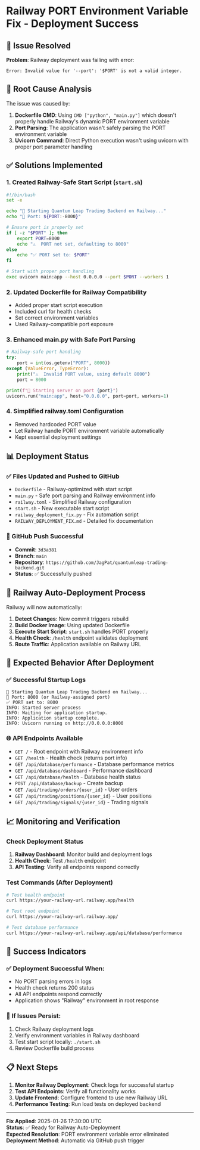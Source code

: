 # Railway PORT Environment Variable Fix - Deployment Success

## 🎯 Issue Resolved
**Problem**: Railway deployment was failing with error:
```
Error: Invalid value for '--port': '$PORT' is not a valid integer.
```

## 🔧 Root Cause Analysis
The issue was caused by:
1. **Dockerfile CMD**: Using `CMD ["python", "main.py"]` which doesn't properly handle Railway's dynamic PORT environment variable
2. **Port Parsing**: The application wasn't safely parsing the PORT environment variable
3. **Uvicorn Command**: Direct Python execution wasn't using uvicorn with proper port parameter handling

## ✅ Solutions Implemented

### 1. Created Railway-Safe Start Script (`start.sh`)
```bash
#!/bin/bash
set -e

echo "🚀 Starting Quantum Leap Trading Backend on Railway..."
echo "📍 Port: ${PORT:-8000}"

# Ensure port is properly set
if [ -z "$PORT" ]; then
    export PORT=8000
    echo "⚠️  PORT not set, defaulting to 8000"
else
    echo "✅ PORT set to: $PORT"
fi

# Start with proper port handling
exec uvicorn main:app --host 0.0.0.0 --port $PORT --workers 1
```

### 2. Updated Dockerfile for Railway Compatibility
- Added proper start script execution
- Included curl for health checks
- Set correct environment variables
- Used Railway-compatible port exposure

### 3. Enhanced main.py with Safe Port Parsing
```python
# Railway-safe port handling
try:
    port = int(os.getenv("PORT", 8000))
except (ValueError, TypeError):
    print("⚠️  Invalid PORT value, using default 8000")
    port = 8000

print(f"🚀 Starting server on port {port}")
uvicorn.run("main:app", host="0.0.0.0", port=port, workers=1)
```

### 4. Simplified railway.toml Configuration
- Removed hardcoded PORT value
- Let Railway handle PORT environment variable automatically
- Kept essential deployment settings

## 📊 Deployment Status

### ✅ Files Updated and Pushed to GitHub
- `Dockerfile` - Railway-optimized with start script
- `main.py` - Safe port parsing and Railway environment info
- `railway.toml` - Simplified Railway configuration
- `start.sh` - New executable start script
- `railway_deployment_fix.py` - Fix automation script
- `RAILWAY_DEPLOYMENT_FIX.md` - Detailed fix documentation

### 🚀 GitHub Push Successful
- **Commit**: `3d3a381`
- **Branch**: `main`
- **Repository**: `https://github.com/JagPat/quantumleap-trading-backend.git`
- **Status**: ✅ Successfully pushed

## 🔄 Railway Auto-Deployment Process

Railway will now automatically:
1. **Detect Changes**: New commit triggers rebuild
2. **Build Docker Image**: Using updated Dockerfile
3. **Execute Start Script**: `start.sh` handles PORT properly
4. **Health Check**: `/health` endpoint validates deployment
5. **Route Traffic**: Application available on Railway URL

## 🧪 Expected Behavior After Deployment

### ✅ Successful Startup Logs
```
🚀 Starting Quantum Leap Trading Backend on Railway...
📍 Port: 8000 (or Railway-assigned port)
✅ PORT set to: 8000
INFO: Started server process
INFO: Waiting for application startup.
INFO: Application startup complete.
INFO: Uvicorn running on http://0.0.0.0:8000
```

### 🌐 API Endpoints Available
- `GET /` - Root endpoint with Railway environment info
- `GET /health` - Health check (returns port info)
- `GET /api/database/performance` - Database performance metrics
- `GET /api/database/dashboard` - Performance dashboard
- `GET /api/database/health` - Database health status
- `POST /api/database/backup` - Create backup
- `GET /api/trading/orders/{user_id}` - User orders
- `GET /api/trading/positions/{user_id}` - User positions
- `GET /api/trading/signals/{user_id}` - Trading signals

## 📈 Monitoring and Verification

### Check Deployment Status
1. **Railway Dashboard**: Monitor build and deployment logs
2. **Health Check**: Test `/health` endpoint
3. **API Testing**: Verify all endpoints respond correctly

### Test Commands (After Deployment)
```bash
# Test health endpoint
curl https://your-railway-url.railway.app/health

# Test root endpoint
curl https://your-railway-url.railway.app/

# Test database performance
curl https://your-railway-url.railway.app/api/database/performance
```

## 🎉 Success Indicators

### ✅ Deployment Successful When:
- No PORT parsing errors in logs
- Health check returns 200 status
- All API endpoints respond correctly
- Application shows "Railway" environment in root response

### 🚨 If Issues Persist:
1. Check Railway deployment logs
2. Verify environment variables in Railway dashboard
3. Test start script locally: `./start.sh`
4. Review Dockerfile build process

## 📋 Next Steps

1. **Monitor Railway Deployment**: Check logs for successful startup
2. **Test API Endpoints**: Verify all functionality works
3. **Update Frontend**: Configure frontend to use new Railway URL
4. **Performance Testing**: Run load tests on deployed backend

---

**Fix Applied**: 2025-01-26 17:30:00 UTC  
**Status**: ✅ Ready for Railway Auto-Deployment  
**Expected Resolution**: PORT environment variable error eliminated  
**Deployment Method**: Automatic via GitHub push trigger